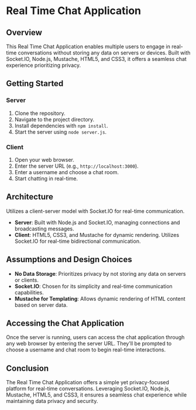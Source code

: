 # Real Time Chat Application

## Overview

This Real Time Chat Application enables multiple users to engage in real-time conversations without storing any data on servers or devices. Built with Socket.IO, Node.js, Mustache, HTML5, and CSS3, it offers a seamless chat experience prioritizing privacy.

## Getting Started

### Server
1. Clone the repository.
2. Navigate to the project directory.
3. Install dependencies with `npm install`.
4. Start the server using `node server.js`.

### Client
1. Open your web browser.
2. Enter the server URL (e.g., `http://localhost:3000`).
3. Enter a username and choose a chat room.
4. Start chatting in real-time.

## Architecture

Utilizes a client-server model with Socket.IO for real-time communication.
- **Server**: Built with Node.js and Socket.IO, managing connections and broadcasting messages.
- **Client**: HTML5, CSS3, and Mustache for dynamic rendering. Utilizes Socket.IO for real-time bidirectional communication.

## Assumptions and Design Choices

- **No Data Storage**: Prioritizes privacy by not storing any data on servers or clients.
- **Socket.IO**: Chosen for its simplicity and real-time communication capabilities.
- **Mustache for Templating**: Allows dynamic rendering of HTML content based on server data.

## Accessing the Chat Application

Once the server is running, users can access the chat application through any web browser by entering the server URL. They'll be prompted to choose a username and chat room to begin real-time interactions.

## Conclusion

The Real Time Chat Application offers a simple yet privacy-focused platform for real-time conversations. Leveraging Socket.IO, Node.js, Mustache, HTML5, and CSS3, it ensures a seamless chat experience while maintaining data privacy and security.
